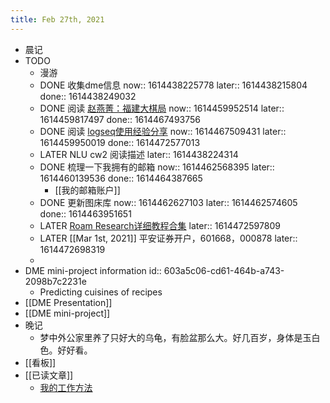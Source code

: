 ```yaml
---
title: Feb 27th, 2021
---
```


- 晨记
- TODO
	- 漫游
	- DONE 收集dme信息
	  now:: 1614438225778
	  later:: 1614438215804
	  done:: 1614438249032
	- DONE 阅读 [赵燕菁：福建大棋局](https://xw.qq.com/cmsid/2017030401107600)
	  now:: 1614459952514
	  later:: 1614459817497
	  done:: 1614467493756
	- DONE 阅读 [logseq使用经验分享](https://xutuan.vercel.app/#/page/logseq%E4%BD%BF%E7%94%A8%E7%BB%8F%E9%AA%8C%E5%88%86%E4%BA%AB)
	  now:: 1614467509431
	  later:: 1614459950019
	  done:: 1614472577013
	- LATER NLU cw2 阅读描述
	  later:: 1614438224314
	- DONE 梳理一下我拥有的邮箱
	  now:: 1614462568395
	  later:: 1614460139536
	  done:: 1614464387665
		- [[我的邮箱账户]]
	- DONE 更新图床库
	  now:: 1614462627103
	  later:: 1614462574605
	  done:: 1614463951651
	- LATER [Roam Research详细教程合集](https://www.bilibili.com/video/BV11f4y197zJ)
	  later:: 1614472597809
	- LATER [[Mar 1st, 2021]] 平安证券开户，601668，000878
	  later:: 1614472698319
	-
- DME mini-project information
  id:: 603a5c06-cd61-464b-a743-2098b7c2231e
	- Predicting cuisines of recipes
- [[DME Presentation]]
- [[DME mini-project]]
- 晚记
	- 梦中外公家里养了只好大的乌龟，有脸盆那么大。好几百岁，身体是玉白色。好好看。
- [[看板]]
- [[已读文章]]
	- [我的工作方法](https://learnku.com/articles/54157)